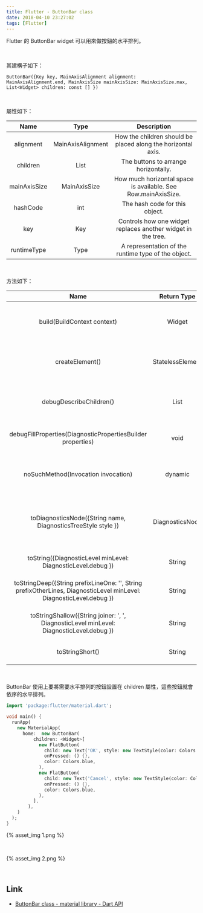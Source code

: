 ```yaml
---
title: Flutter - ButtonBar class
date: 2018-04-10 23:27:02
tags: [Flutter]
---
```


Flutter 的 ButtonBar widget 可以用來做按鈕的水平排列。  

<!-- More -->

<br/>


其建構子如下：  

    ButtonBar({Key key, MainAxisAlignment alignment: MainAxisAlignment.end, MainAxisSize mainAxisSize: MainAxisSize.max, List<Widget> children: const [] })

<br/>


屬性如下：  

| Name | Type | Description |
|:-------------:|:-------------:|:-----:|
| alignment | MainAxisAlignment | How the children should be placed along the horizontal axis. |
| children | List<Widget> | The buttons to arrange horizontally. |
| mainAxisSize | MainAxisSize | How much horizontal space is available. See Row.mainAxisSize. |
| hashCode | int | The hash code for this object. |
| key | Key | Controls how one widget replaces another widget in the tree. |
| runtimeType | Type | A representation of the runtime type of the object. |

<br/>


方法如下：

| Name | Return Type | Description |
|:-------------:|:-------------:|:-----:|
| build(BuildContext context) | Widget | Describes the part of the user interface represented by this widget. |
| createElement() | StatelessElement | Creates a StatelessElement to manage this widget's location in the tree. |
| debugDescribeChildren() | List<DiagnosticsNode> | Returns a list of DiagnosticsNode objects describing this node's children. |
| debugFillProperties(DiagnosticPropertiesBuilder properties) | void | Add additional properties associated with the node. |
| noSuchMethod(Invocation invocation) | dynamic | Invoked when a non-existent method or property is accessed. |
| toDiagnosticsNode({String name, DiagnosticsTreeStyle style }) | DiagnosticsNode | Returns a debug representation of the object that is used by debugging tools and by toStringDeep. |
| toString({DiagnosticLevel minLevel: DiagnosticLevel.debug }) | String | Returns a string representation of this object. |
| toStringDeep({String prefixLineOne: '', String prefixOtherLines, DiagnosticLevel minLevel: DiagnosticLevel.debug }) | String | Returns a string representation of this node and its descendants. |
| toStringShallow({String joiner: ', ', DiagnosticLevel minLevel: DiagnosticLevel.debug }) | String | Returns a one-line detailed description of the object. |
| toStringShort() | String | A short, textual description of this widget. |

<br/>


ButtonBar 使用上要將需要水平排列的按鈕設置在 children 屬性，這些按鈕就會依序的水平排列。  

```dart
import 'package:flutter/material.dart';

void main() {
  runApp(
    new MaterialApp(
      home:  new ButtonBar(
          children: <Widget>[
            new FlatButton(
              child: new Text('OK', style: new TextStyle(color: Colors.white)),
              onPressed: () {},
              color: Colors.blue,
            ),
            new FlatButton(
              child: new Text('Cancel', style: new TextStyle(color: Colors.white)),
              onPressed: () {},
              color: Colors.blue,
            ),
          ],
        ),
    )
  );
}
```

{% asset_img 1.png %}
 
<br/>

{% asset_img 2.png %}
 
<br/>


Link
----
* [ButtonBar class - material library - Dart API](https://docs.flutter.io/flutter/material/ButtonBar-class.html)
